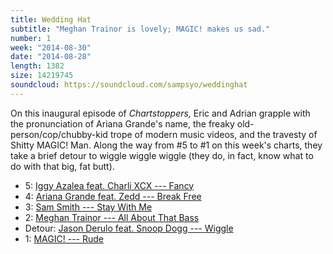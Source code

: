 ```yaml
---
title: Wedding Hat
subtitle: "Meghan Trainor is lovely; MAGIC! makes us sad."
number: 1
week: "2014-08-30"
date: "2014-08-28"
length: 1382
size: 14219745
soundcloud: https://soundcloud.com/sampsyo/weddinghat
---
```

On this inaugural episode of *Chartstoppers,* Eric and Adrian grapple with the pronunciation of Ariana Grande's name, the freaky old-person/cop/chubby-kid trope of modern music videos, and the travesty of Shitty MAGIC! Man. Along the way from #5 to #1 on this week's charts, they take a brief detour to wiggle wiggle wiggle (they do, in fact, know what to do with that big, fat butt).

* 5: [Iggy Azalea feat. Charli XCX --- Fancy](http://youtu.be/O-zpOMYRi0w)
* 4: [Ariana Grande feat. Zedd --- Break Free](http://youtu.be/L8eRzOYhLuw)
* 3: [Sam Smith --- Stay With Me](http://youtu.be/pB-5XG-DbAA)
* 2: [Meghan Trainor --- All About That Bass](http://youtu.be/7PCkvCPvDXk)
* Detour: [Jason Derulo feat. Snoop Dogg --- Wiggle](http://youtu.be/hiP14ED28CA)
* 1: [MAGIC! --- Rude](http://youtu.be/PIh2xe4jnpk)
